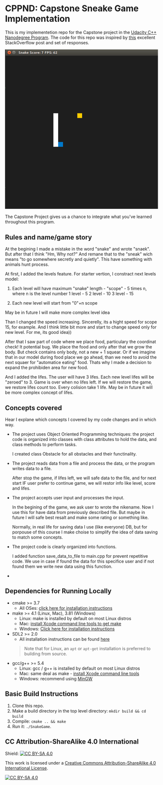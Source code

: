 # CPPND: Capstone Sneake Game Implementation

This is my implementetion repo for the Capstone project in the [Udacity C++ Nanodegree Program](https://www.udacity.com/course/c-plus-plus-nanodegree--nd213). The code for this repo was inspired by [this](https://codereview.stackexchange.com/questions/212296/snake-game-in-c-with-sdl) excellent StackOverflow post and set of responses.

<img src="snake_game.gif"/>

The Capstone Project gives us a chance to integrate what you've learned throughout this program. 

## Rules and name/game story

At the begining I made a mistake in the word "snake" and wrote "snaek". But after that I think "Hm, Why not?"
And remane that to the "sneak" wich means "to go somewhere secretly and quietly". This have something with animals hunt process.

At first, I added the levels feature. For starter vertion, I constract next levels model:

1. Each level will have maximum "snake" length - "scope" - 5 times n, where n is the level number
   1 level  -  5
   2 level  - 10
   3 level  - 15
   
2. Each new level will start from "0"+n scope

May be in future I will make more complex level idea

Than I changed the speed increasing. Sincerelly, its a hight speed for scope 15, for example. And I think little bit more and start to change speed only for new level. For me, its good idea))

After that I saw part of code where we place food, particulary the coordinat check! It potential bug. We place the food and only after that we grow the body. But check contains only body, not a new + 1 squear. Or if we imagine that in our model during food place we go ahead, than we need to avoid the next squaer for "automatice eating" food. Thats why I made a decision to expand the prohibiden area for new food.

And I added the lifes. The user will have 3 lifes. Each new level lifes will be "zeroed" to 3. Game is over when no lifes left. If we will restore the game, we restore lifes count too. Every colision take 1 life. May be in future it will be more complex concept of lifes.

## Concepts covered

Hear I explane which concepts I covered by my code changes and in which way.

* The project uses Object Oriented Programming techniques: the project code is organized into classes with class attributes to hold the data, and class methods to perform tasks.
  
  I created class Obstacle for all obstacles and their functinality.
  
* The project reads data from a file and process the data, or the program writes data to a file.

  After stop the game, if lifes left, we will safe data to the file, and for next start IF user prefer to continue game, we will restor info like level, score and lifes.

* The project accepts user input and processes the input.
   
  In the begining of the game, we ask user to wrote the nikename. Now I use this for have data from previously described file. But maybe in future I will safe best resalt and     make some rating or something like.
  
  Normally, in real life for saving data I use (like everyone) DB, but for porpouse of this course I make choise to simplify the idea of data saving to match some concepts.
  
* The project code is clearly organized into functions.
  
  I added function save_data_to_file to main.cpp for prevent repetitive code. We use in case if found the data for this specifice user and if not found them we write new data     using this function.
  
* 

## Dependencies for Running Locally
* cmake >= 3.7
  * All OSes: [click here for installation instructions](https://cmake.org/install/)
* make >= 4.1 (Linux, Mac), 3.81 (Windows)
  * Linux: make is installed by default on most Linux distros
  * Mac: [install Xcode command line tools to get make](https://developer.apple.com/xcode/features/)
  * Windows: [Click here for installation instructions](http://gnuwin32.sourceforge.net/packages/make.htm)
* SDL2 >= 2.0
  * All installation instructions can be found [here](https://wiki.libsdl.org/Installation)
  >Note that for Linux, an `apt` or `apt-get` installation is preferred to building from source. 
* gcc/g++ >= 5.4
  * Linux: gcc / g++ is installed by default on most Linux distros
  * Mac: same deal as make - [install Xcode command line tools](https://developer.apple.com/xcode/features/)
  * Windows: recommend using [MinGW](http://www.mingw.org/)

## Basic Build Instructions

1. Clone this repo.
2. Make a build directory in the top level directory: `mkdir build && cd build`
3. Compile: `cmake .. && make`
4. Run it: `./SnakeGame`.


## CC Attribution-ShareAlike 4.0 International


Shield: [![CC BY-SA 4.0][cc-by-sa-shield]][cc-by-sa]

This work is licensed under a
[Creative Commons Attribution-ShareAlike 4.0 International License][cc-by-sa].

[![CC BY-SA 4.0][cc-by-sa-image]][cc-by-sa]

[cc-by-sa]: http://creativecommons.org/licenses/by-sa/4.0/
[cc-by-sa-image]: https://licensebuttons.net/l/by-sa/4.0/88x31.png
[cc-by-sa-shield]: https://img.shields.io/badge/License-CC%20BY--SA%204.0-lightgrey.svg
